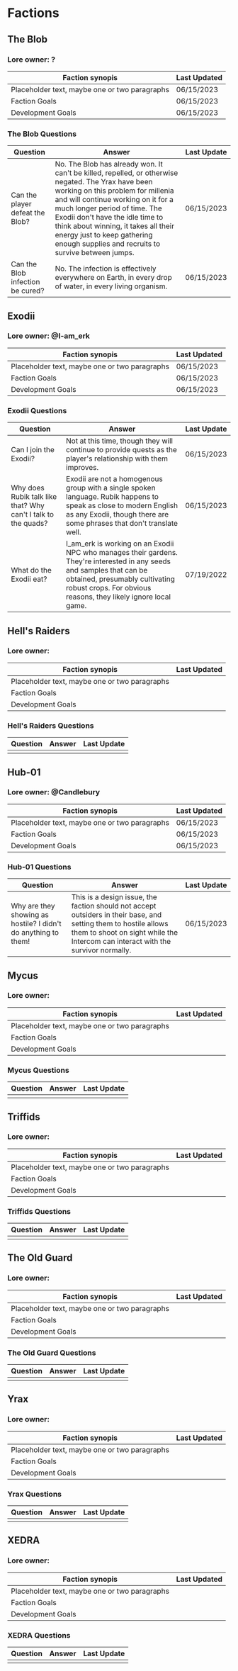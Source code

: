 # Factions

## The Blob

### Lore owner: ?

| Faction synopis | Last Updated |
| --- | --- |
| Placeholder text, maybe one or two paragraphs | 06/15/2023 |
| Faction Goals | 06/15/2023 |
| Development Goals | 06/15/2023 |

### The Blob Questions

| Question | Answer | Last Update |
| --- | --- | --- |
| Can the player defeat the Blob? | No. The Blob has already won. It can't be killed, repelled, or otherwise negated. The Yrax have been working on this problem for millenia and will continue working on it for a much longer period of time. The Exodii don't have the idle time to think about winning, it takes all their energy just to keep gathering enough supplies and recruits to survive between jumps. | 06/15/2023 |
| Can the Blob infection be cured? | No. The infection is effectively everywhere on Earth, in every drop of water, in every living organism. | 06/15/2023 |

## Exodii

### Lore owner: @I-am_erk

| Faction synopis | Last Updated |
| --- | ---|
| Placeholder text, maybe one or two paragraphs | 06/15/2023 |
| Faction Goals | 06/15/2023 |
| Development Goals | 06/15/2023 |

### Exodii Questions

| Question | Answer | Last Update |
| --- | ---| --- |
| Can I join the Exodii? | Not at this time, though they will continue to provide quests as the player's relationship with them improves. | 06/15/2023 |
| Why does Rubik talk like that? Why can't I talk to the quads? | Exodii are not a homogenous group with a single spoken language. Rubik happens to speak as close to modern English as any Exodii, though there are some phrases that don't translate well. | 06/15/2023 |
| What do the Exodii eat? | I_am_erk is working on an Exodii NPC who manages their gardens. They're interested in any seeds and samples that can be obtained, presumably cultivating robust crops. For obvious reasons, they likely ignore local game. | 07/19/2022 |

## Hell's Raiders

### Lore owner:

| Faction synopis | Last Updated |
| --- | ---|
| Placeholder text, maybe one or two paragraphs |  |
| Faction Goals |  |
| Development Goals | |

### Hell's Raiders Questions

| Question | Answer | Last Update |
| --- | ---| --- |
|  |  |  |

## Hub-01

### Lore owner: @Candlebury

| Faction synopis | Last Updated |
| --- | --- |
| Placeholder text, maybe one or two paragraphs | 06/15/2023 |
| Faction Goals | 06/15/2023 |
| Development Goals | 06/15/2023 |

### Hub-01 Questions

| Question | Answer | Last Update |
| --- | --- | --- |
| Why are they showing as hostile? I didn't do anything to them! | This is a design issue, the faction should not accept outsiders in their base, and setting them to hostile allows them to shoot on sight while the Intercom can interact with the survivor normally. | 06/15/2023 |

## Mycus

### Lore owner:

| Faction synopis | Last Updated |
| --- | ---|
| Placeholder text, maybe one or two paragraphs |  |
| Faction Goals |  |
| Development Goals | |

### Mycus Questions

| Question | Answer | Last Update |
| --- | ---| --- |
|  |  |  |

## Triffids

### Lore owner:

| Faction synopis | Last Updated |
| --- | ---|
| Placeholder text, maybe one or two paragraphs |  |
| Faction Goals |  |
| Development Goals | |

### Triffids Questions

| Question | Answer | Last Update |
| --- | ---| --- |
|  |  |  |

## The Old Guard

### Lore owner:

| Faction synopis | Last Updated |
| --- | ---|
| Placeholder text, maybe one or two paragraphs |  |
| Faction Goals |  |
| Development Goals | |

### The Old Guard Questions

| Question | Answer | Last Update |
| --- | ---| --- |
|  |  |  |

## Yrax

### Lore owner:

| Faction synopis | Last Updated |
| --- | ---|
| Placeholder text, maybe one or two paragraphs |  |
| Faction Goals |  |
| Development Goals | |

### Yrax Questions

| Question | Answer | Last Update |
| --- | ---| --- |
|  |  |  |

## XEDRA

### Lore owner:

| Faction synopis | Last Updated |
| --- | ---|
| Placeholder text, maybe one or two paragraphs |  |
| Faction Goals |  |
| Development Goals | |

### XEDRA Questions

| Question | Answer | Last Update |
| --- | ---| --- |
|  |  |  |
